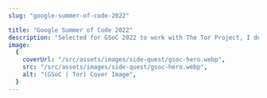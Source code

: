 ```yaml
---
slug: "google-summer-of-code-2022"

title: "Google Summer of Code 2022"
description: "Selected for GSoC 2022 to work with The Tor Project, I developed the Tor-Weather service during this period."
image:
  {
    coverUrl: "/src/assets/images/side-quest/gsoc-hero.webp",
    src: "/src/assets/images/side-quest/gsoc-hero.webp",
    alt: "(GSoC | Tor) Cover Image",
  }
---
```

